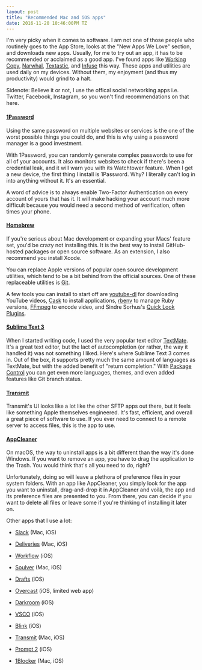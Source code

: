 ```yaml
---
layout: post
title: "Recommended Mac and iOS apps"
date: 2016-11-20 10:46:00PM TZ
---
```


I'm very picky when it comes to software. I am not one of those people who routinely goes to the App Store, looks at the "New Apps We Love" section, and downloads new apps. Usually, for me to try out an app, it has to be recommended or acclaimed as a good app. I've found apps like [Working Copy](https://workingcopyapp.com), [Narwhal](http://getnarwhal.com), [Textastic](https://textasticapp.com), and [Infuse](https://firecore.com/infuse) this way. These apps and utilities are used daily on my devices. Without them, my enjoyment (and thus my productivity) would grind to a halt. 

Sidenote: Believe it or not, I use the offical social networking apps i.e. Twitter, Facebook, Instagram, so you won't find recommendations on that here.

#### [1Password](https://1password.com)   
Using the same password on multiple websites or services is the one of the worst possible things you could do, and this is why using a password manager is a good investment.  

With 1Password, you can randomly generate complex passwords to use for all of your accounts. It also monitors websites to check if there's been a credential leak, and it will warn you with its Watchtower feature. When I get a new device, the first thing I install is 1Password. Why? I literally can't log in into anything without it. It's an essential.  

A word of advice is to always enable Two-Factor Authentication on every account of yours that has it. It will make hacking your account much more difficult because you would need a second method of verification, often times your phone.

#### [Homebrew](http://brew.sh/)   
If you're serious about Mac development or expanding your Macs' feature set, you'd be crazy not installing this. It is the best way to install GitHub-hosted packages or open source software. As an extension, I also recommend you install Xcode.  

You can replace Apple versions of popular open source development utilities, which tend to be a bit behind from the official sources. One of these replaceable utilities is [Git](https://git-scm.com).

A few tools you can install to start off are [youtube-dl](https://rg3.github.io/youtube-dl/) for downloading YouTube videos, [Cask](https://caskroom.github.io) to install applications, [rbenv](https://github.com/rbenv/rbenv) to manage Ruby versions, [FFmpeg](https://ffmpeg.org) to encode video, and Sindre Sorhus's [Quick Look Plugins](https://github.com/sindresorhus/quick-look-plugins).  

#### [Sublime Text 3](https://sublimetext.com)   
When I started writing code, I used the very popular text editor [TextMate](https://macromates.com). It's a great text editor, but the lact of autocompletion (or rather, the way it handled it) was not something I liked. Here's where Sublime Text 3 comes in. Out of the box, it supports pretty much the same amount of languages as TextMate, but with the added benefit of "return completion." With [Package Control](https://packagecontrol.io) you can get even more languages, themes, and even added features like Git branch status.  

#### [Transmit](https://panic.com/transmit)   
Transmit's UI looks like a lot like the other SFTP apps out there, but it feels like something Apple themselves engineered. It's fast, efficient, and overall a great piece of software to use. If you ever need to connect to a remote server to access files, this is the app to use.

#### [AppCleaner](https://freemacsoft.net/appcleaner/)   
On macOS, the way to uninstall apps is a bit different than the way it's done Windows. If you want to remove an app, you have to drag the application to the Trash. You would think that's all you need to do, right?  

Unfortunately, doing so will leave a plethora of preference files in your system folders. With an app like AppCleaner, you simply look for the app you want to uninstall, drag-and-drop it in AppCleaner and voilà, the app and its preference files are presented to you. From there, you can decide if you want to delete all files or leave some if you're thinking of installing it later on.


Other apps that I use a lot:  

* [Slack](https://slack.com) (Mac, iOS)  

* [Deliveries](https://junecloud.com/software/) (Mac, iOS)  

* [Workflow](https://geo.itunes.apple.com/us/app/workflow-powerful-automation/id915249334?mt=8&uo=4&at=1010lbam) (iOS)  

* [Soulver](https://geo.itunes.apple.com/us/app/soulver-notepad-calculator/id348142037?mt=8&uo=4&at=1010lbam) (Mac, iOS)  

* [Drafts](https://geo.itunes.apple.com/us/app/drafts-quickly-capture-notes/id905337691?mt=8&uo=4&at=1010lbam) (iOS)   

* [Overcast](https://geo.itunes.apple.com/us/app/overcast-podcast-player/id888422857?mt=8&uo=4&at=1010lbam) (iOS, limited web app)  

* [Darkroom](https://geo.itunes.apple.com/us/app/darkroom-photo-editor/id953286746?mt=8&uo=4&at=1010lbam) (iOS)  

* [VSCO](https://geo.itunes.apple.com/us/app/vsco/id588013838?mt=8&uo=4&at=1010lbam) (iOS)  

* [Blink](https://geo.itunes.apple.com/us/app/blink-better-affiliate-links/id946766863?mt=8&uo=4&at=1010lbam) (iOS)  

* [Transmit](https://panic.com/transmit) (Mac, iOS)  

* [Prompt 2](https://geo.itunes.apple.com/us/app/prompt-2/id917437289?mt=8&uo=4&at=1010lbam) (iOS)  

* [1Blocker](https://geo.itunes.apple.com/us/app/1blocker-block-ads-tracking/id1025729002?mt=8&uo=4&at=1010lbam) (Mac, iOS)  
